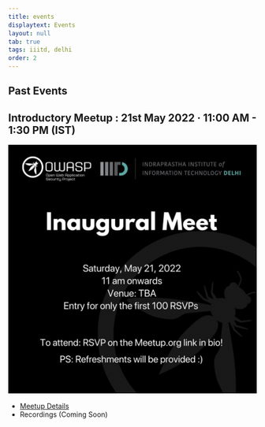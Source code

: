 ```yaml
---
title: events
displaytext: Events
layout: null
tab: true
tags: iiitd, delhi
order: 2
---
```


## Past Events

## Introductory Meetup : 21st May 2022 · 11:00 AM - 1:30 PM (IST)

<img src="assets/images/Screenshot 2022-05-25 at 12.59.58 PM.png">

- [Meetup Details](https://www.meetup.com/owasp-indraprastha-institute-of-information-technology/events/285417503/)
- Recordings (Coming Soon)
